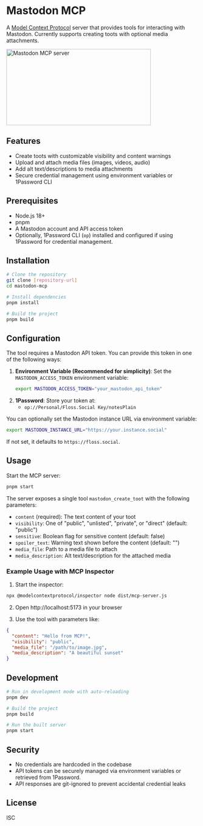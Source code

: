 # Mastodon MCP

A [Model Context Protocol](https://github.com/thefocus/modelcontextprotocol) server that provides tools for interacting with Mastodon. Currently supports creating toots with optional media attachments.

<a href="https://glama.ai/mcp/servers/@The-Focus-AI/mastodon-mcp">
  <img width="380" height="200" src="https://glama.ai/mcp/servers/@The-Focus-AI/mastodon-mcp/badge" alt="Mastodon MCP server" />
</a>

## Features

- Create toots with customizable visibility and content warnings
- Upload and attach media files (images, videos, audio)
- Add alt text/descriptions to media attachments
- Secure credential management using environment variables or 1Password CLI

## Prerequisites

- Node.js 18+
- pnpm
- A Mastodon account and API access token
- Optionally, 1Password CLI (`op`) installed and configured if using 1Password for credential management.

## Installation

```bash
# Clone the repository
git clone [repository-url]
cd mastodon-mcp

# Install dependencies
pnpm install

# Build the project
pnpm build
```

## Configuration

The tool requires a Mastodon API token. You can provide this token in one of the following ways:

1.  **Environment Variable (Recommended for simplicity)**:
    Set the `MASTODON_ACCESS_TOKEN` environment variable:
    ```bash
    export MASTODON_ACCESS_TOKEN="your_mastodon_api_token"
    ```
2.  **1Password**: Store your token at:
    - `op://Personal/Floss.Social Key/notesPlain`

You can optionally set the Mastodon instance URL via environment variable:

```bash
export MASTODON_INSTANCE_URL="https://your.instance.social"
```

If not set, it defaults to `https://floss.social`.

## Usage

Start the MCP server:

```bash
pnpm start
```

The server exposes a single tool `mastodon_create_toot` with the following parameters:

- `content` (required): The text content of your toot
- `visibility`: One of "public", "unlisted", "private", or "direct" (default: "public")
- `sensitive`: Boolean flag for sensitive content (default: false)
- `spoiler_text`: Warning text shown before the content (default: "")
- `media_file`: Path to a media file to attach
- `media_description`: Alt text/description for the attached media

### Example Usage with MCP Inspector

1. Start the inspector:

```bash
npx @modelcontextprotocol/inspector node dist/mcp-server.js
```

2. Open http://localhost:5173 in your browser

3. Use the tool with parameters like:

```json
{
  "content": "Hello from MCP!",
  "visibility": "public",
  "media_file": "/path/to/image.jpg",
  "media_description": "A beautiful sunset"
}
```

## Development

```bash
# Run in development mode with auto-reloading
pnpm dev

# Build the project
pnpm build

# Run the built server
pnpm start
```

## Security

- No credentials are hardcoded in the codebase
- API tokens can be securely managed via environment variables or retrieved from 1Password.
- API responses are git-ignored to prevent accidental credential leaks

## License

ISC
